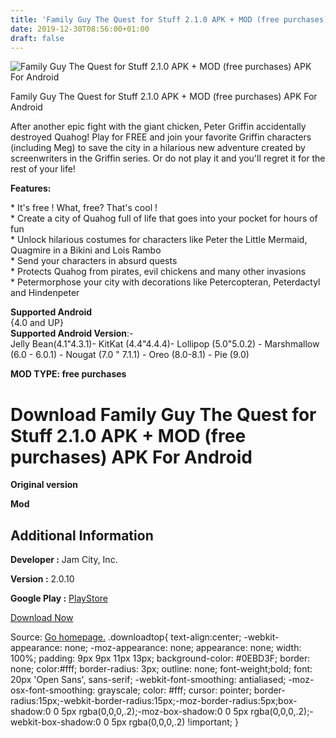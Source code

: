 ```yaml
---
title: 'Family Guy The Quest for Stuff 2.1.0 APK + MOD (free purchases) APK For Android'
date: 2019-12-30T08:56:00+01:00
draft: false
---
```


![Family Guy The Quest for Stuff 2.1.0 APK + MOD (free purchases) APK For Android](https://i2.wp.com/apkhome.net/wp-content/uploads/2019/11/Family-Guy-The-Quest-for-Stuff-1.png "Family Guy The Quest for Stuff 2.1.0 APK + MOD (free purchases) APK For Android")

  

Family Guy The Quest for Stuff 2.1.0 APK + MOD (free purchases) APK For Android

After another epic fight with the giant chicken, Peter Griffin accidentally destroyed Quahog! Play for FREE and join your favorite Griffin characters (including Meg) to save the city in a hilarious new adventure created by screenwriters in the Griffin series. Or do not play it and you'll regret it for the rest of your life!

**Features:**

\* It's free ! What, free? That's cool !  
\* Create a city of Quahog full of life that goes into your pocket for hours of fun  
\* Unlock hilarious costumes for characters like Peter the Little Mermaid, Quagmire in a Bikini and Lois Rambo  
\* Send your characters in absurd quests  
\* Protects Quahog from pirates, evil chickens and many other invasions  
\* Petermorphose your city with decorations like Petercopteran, Peterdactyl and Hindenpeter

**Supported Android**  
{4.0 and UP}  
**Supported Android Version**:-  
Jelly Bean(4.1"4.3.1)- KitKat (4.4"4.4.4)- Lollipop (5.0"5.0.2) - Marshmallow (6.0 - 6.0.1) - Nougat (7.0 " 7.1.1) - Oreo (8.0-8.1) - Pie (9.0)

**MOD TYPE: free purchases**

Download Family Guy The Quest for Stuff 2.1.0 APK + MOD (free purchases) APK For Android
========================================================================================

**Original version**

**Mod**

Additional Information
----------------------

**Developer :** Jam City, Inc.

**Version :** 2.0.10

**Google Play :** [PlayStore](https://play.google.com/store/apps/details?id=com.tinyco.familyguy)

  

[Download Now](https://store4app.co/post/family-guy-the-quest-for-stuff-2-1-0-apk-mod-free-purchases-apk-for-android_1574000841)

  
Source: [Go homepage.](https://store4app.co/post/family-guy-the-quest-for-stuff-2-1-0-apk-mod-free-purchases-apk-for-android_1574000841) .downloadtop{ text-align:center; -webkit-appearance: none; -moz-appearance: none; appearance: none; width: 100%; padding: 9px 9px 11px 13px; background-color: #0EBD3F; border: none; color:#fff; border-radius: 3px; outline: none; font-weight;bold; font: 20px 'Open Sans', sans-serif; -webkit-font-smoothing: antialiased; -moz-osx-font-smoothing: grayscale; color: #fff; cursor: pointer; border-radius:15px;-webkit-border-radius:15px;-moz-border-radius:5px;box-shadow:0 0 5px rgba(0,0,0,.2);-moz-box-shadow:0 0 5px rgba(0,0,0,.2);-webkit-box-shadow:0 0 5px rgba(0,0,0,.2) !important; }